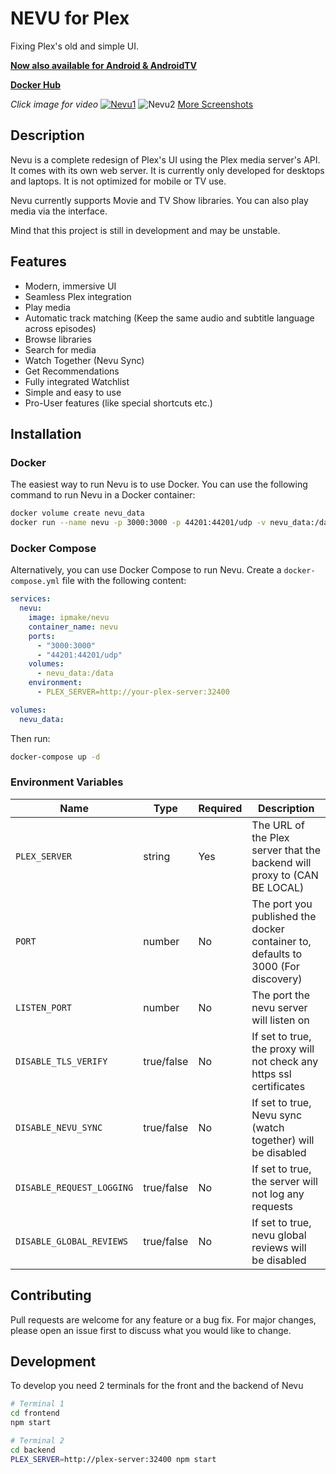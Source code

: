 # NEVU for Plex

Fixing Plex's old and simple UI.

[**Now also available for Android & AndroidTV**](https://github.com/Ipmake/Nevu/discussions/43)

[**Docker Hub**](https://hub.docker.com/r/ipmake/nevu)

_Click image for video_
[![Nevu1](assets/screenshot1.png)](https://www.youtube.com/watch?v=PuTOw3Wg9oY)
![Nevu2](assets/screenshot2.png)
[More Screenshots](https://github.com/Ipmake/Nevu/tree/main/assets)

## Description

Nevu is a complete redesign of Plex's UI using the Plex media server's API. It comes with its own web server. It is currently only developed for desktops and laptops. It is not optimized for mobile or TV use.

Nevu currently supports Movie and TV Show libraries. You can also play media via the interface.

Mind that this project is still in development and may be unstable.

## Features
- Modern, immersive UI
- Seamless Plex integration
- Play media
- Automatic track matching (Keep the same audio and subtitle language across episodes)
- Browse libraries
- Search for media
- Watch Together (Nevu Sync)
- Get Recommendations
- Fully integrated Watchlist
- Simple and easy to use
- Pro-User features (like special shortcuts etc.)

## Installation

### Docker

The easiest way to run Nevu is to use Docker. You can use the following command to run Nevu in a Docker container:

```bash
docker volume create nevu_data
docker run --name nevu -p 3000:3000 -p 44201:44201/udp -v nevu_data:/data -e PLEX_SERVER=http://your-plex-server:32400 ipmake/nevu
```

### Docker Compose

Alternatively, you can use Docker Compose to run Nevu. Create a `docker-compose.yml` file with the following content:

```yaml
services:
  nevu:
    image: ipmake/nevu
    container_name: nevu
    ports:
      - "3000:3000"
      - "44201:44201/udp"
    volumes:
      - nevu_data:/data
    environment:
      - PLEX_SERVER=http://your-plex-server:32400

volumes:
  nevu_data:
```

Then run:

```bash
docker-compose up -d
```

### Environment Variables

| Name                      | Type       | Required | Description                                                                      |
| ------------------------- | ---------- | -------- | -------------------------------------------------------------------------------- |
| `PLEX_SERVER`             | string     | Yes      | The URL of the Plex server that the backend will proxy to (CAN BE LOCAL)         |
| `PORT`                    | number     | No       | The port you published the docker container to, defaults to 3000 (For discovery) |
| `LISTEN_PORT`             | number     | No       | The port the nevu server will listen on                                          |
| `DISABLE_TLS_VERIFY`      | true/false | No       | If set to true, the proxy will not check any https ssl certificates              |
| `DISABLE_NEVU_SYNC`       | true/false | No       | If set to true, Nevu sync (watch together) will be disabled                      |
| `DISABLE_REQUEST_LOGGING` | true/false | No       | If set to true, the server will not log any requests                             |
| `DISABLE_GLOBAL_REVIEWS`  | true/false | No       | If set to true, nevu global reviews will be disabled                             |

## Contributing

Pull requests are welcome for any feature or a bug fix. For major changes, please open an issue first to discuss what you would like to change.

## Development

To develop you need 2 terminals for the front and the backend of Nevu

```bash
# Terminal 1
cd frontend
npm start

# Terminal 2
cd backend
PLEX_SERVER=http://plex-server:32400 npm start
```
